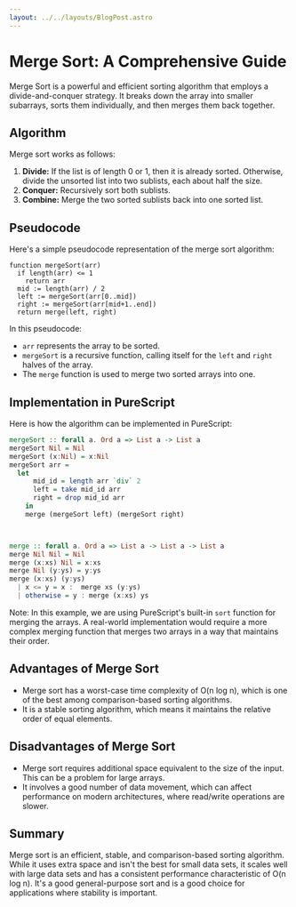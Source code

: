 ```yaml
---
layout: ../../layouts/BlogPost.astro
---
```


# Merge Sort: A Comprehensive Guide

Merge Sort is a powerful and efficient sorting algorithm that employs a divide-and-conquer strategy. It breaks down the array into smaller subarrays, sorts them individually, and then merges them back together.

## Algorithm

Merge sort works as follows:

1. **Divide:** If the list is of length 0 or 1, then it is already sorted. Otherwise, divide the unsorted list into two sublists, each about half the size.
2. **Conquer:** Recursively sort both sublists.
3. **Combine:** Merge the two sorted sublists back into one sorted list.

## Pseudocode

Here's a simple pseudocode representation of the merge sort algorithm:

```
function mergeSort(arr)
  if length(arr) <= 1
    return arr
  mid := length(arr) / 2
  left := mergeSort(arr[0..mid])
  right := mergeSort(arr[mid+1..end])
  return merge(left, right)
```

In this pseudocode:

- `arr` represents the array to be sorted.
- `mergeSort` is a recursive function, calling itself for the `left` and `right` halves of the array.
- The `merge` function is used to merge two sorted arrays into one.

## Implementation in PureScript

Here is how the algorithm can be implemented in PureScript:

```purescript
mergeSort :: forall a. Ord a => List a -> List a
mergeSort Nil = Nil 
mergeSort (x:Nil) = x:Nil
mergeSort arr = 
  let 
      mid_id = length arr `div` 2
      left = take mid_id arr 
      right = drop mid_id arr 
    in 
    merge (mergeSort left) (mergeSort right)



merge :: forall a. Ord a => List a -> List a -> List a
merge Nil Nil = Nil 
merge (x:xs) Nil = x:xs 
merge Nil (y:ys) = y:ys
merge (x:xs) (y:ys)
  | x <= y = x :  merge xs (y:ys)
  | otherwise = y : merge (x:xs) ys
```

Note: In this example, we are using PureScript's built-in `sort` function for merging the arrays. A real-world implementation would require a more complex merging function that merges two arrays in a way that maintains their order.

## Advantages of Merge Sort

- Merge sort has a worst-case time complexity of O(n log n), which is one of the best among comparison-based sorting algorithms.
- It is a stable sorting algorithm, which means it maintains the relative order of equal elements.

## Disadvantages of Merge Sort

- Merge sort requires additional space equivalent to the size of the input. This can be a problem for large arrays.
- It involves a good number of data movement, which can affect performance on modern architectures, where read/write operations are slower.

## Summary

Merge sort is an efficient, stable, and comparison-based sorting algorithm. While it uses extra space and isn't the best for small data sets, it scales well with large data sets and has a consistent performance characteristic of O(n log n). It's a good general-purpose sort and is a good choice for applications where stability is important.
